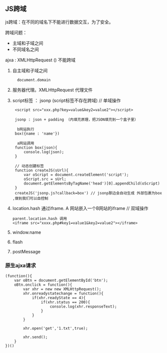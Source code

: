 ## JS跨域
js跨域：在不同的域名下不能进行数据交互，为了安全。

跨域问题：

- 主域和子域之间
- 不同域名之间


ajxa : XMLHttpRequest () 不能跨域

1. 自主域和子域之间

         document.domain
         
2. 服务器代理。XMLHttpRequest 代理文件
3. script标签 ： jsonp  (script标签不存在跨域)  // 单域操作
    
        <script src="xxx.php?key=value&key2=value2"></script>
        
        jsonp : json + padding （内填充原理，把JSON填充到一个盒子里）
        
         b网站执行
        box({name : 'name'})
        
         a网站调用
        function box(json){  
            console.log(json);
        }

        // 动态创建标签
        function createJS(sUrl){
        	var oScript = document.createElement('script');
        	oScript.src = sUrl;
        	document.getElementsByTagName('head')[0].appendChild(oScript)
        }
        createJS('jsonp.js?callback=box') // jsonp那边会自动生成 外部包裹为box ,做到我们可以自控制
        
4.  location.hash 通过iframe. A 网站嵌入一个B网站的iframe  // 双域操作
        
        parent.location.hash 调用
        <iframe src="xxxx.php#key1=value1&key2=value2"></iframe>

5. window.name 

6. flash 
7. postMessage

### 原生ajxa请求

    (function(){
    	var oBtn = document.getElementById('btn');
    	oBtn.onclick = function(){
    		var xhr = new new XMLHttpRequest();
    		xhr.onreadystatechange = function(){
    			if(xhr.readyState == 4){
    				if(xhr.status == 200){
    					console.log(xhr.responseText);
    				}
    			}
    		}
    
    		xhr.open('get','1.txt',true);
    
    		xhr.send();
    	}
    })()
